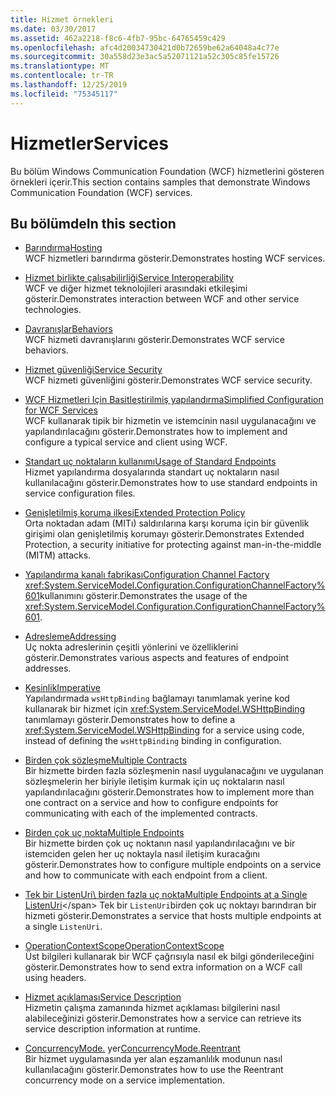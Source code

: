 ```yaml
---
title: Hizmet örnekleri
ms.date: 03/30/2017
ms.assetid: 462a2218-f8c6-4fb7-95bc-64765459c429
ms.openlocfilehash: afc4d20034730421d0b72659be62a64048a4c77e
ms.sourcegitcommit: 30a558d23e3ac5a52071121a52c305c85fe15726
ms.translationtype: MT
ms.contentlocale: tr-TR
ms.lasthandoff: 12/25/2019
ms.locfileid: "75345117"
---
```

# <a name="services"></a><span data-ttu-id="0a665-102">Hizmetler</span><span class="sxs-lookup"><span data-stu-id="0a665-102">Services</span></span>

<span data-ttu-id="0a665-103">Bu bölüm Windows Communication Foundation (WCF) hizmetlerini gösteren örnekleri içerir.</span><span class="sxs-lookup"><span data-stu-id="0a665-103">This section contains samples that demonstrate Windows Communication Foundation (WCF) services.</span></span>

## <a name="in-this-section"></a><span data-ttu-id="0a665-104">Bu bölümde</span><span class="sxs-lookup"><span data-stu-id="0a665-104">In this section</span></span>

- <span data-ttu-id="0a665-105">[Barındırma](../../../../docs/framework/wcf/feature-details/hosting.md)</span><span class="sxs-lookup"><span data-stu-id="0a665-105">[Hosting](../../../../docs/framework/wcf/feature-details/hosting.md)</span></span>\
<span data-ttu-id="0a665-106">WCF hizmetleri barındırma gösterir.</span><span class="sxs-lookup"><span data-stu-id="0a665-106">Demonstrates hosting WCF services.</span></span>

- <span data-ttu-id="0a665-107">[Hizmet birlikte çalışabilirliği](service-interoperability.md)</span><span class="sxs-lookup"><span data-stu-id="0a665-107">[Service Interoperability](service-interoperability.md)</span></span>\
<span data-ttu-id="0a665-108">WCF ve diğer hizmet teknolojileri arasındaki etkileşimi gösterir.</span><span class="sxs-lookup"><span data-stu-id="0a665-108">Demonstrates interaction between WCF and other service technologies.</span></span>

- <span data-ttu-id="0a665-109">[Davranışlar](behaviors.md)</span><span class="sxs-lookup"><span data-stu-id="0a665-109">[Behaviors](behaviors.md)</span></span>\
<span data-ttu-id="0a665-110">WCF hizmeti davranışlarını gösterir.</span><span class="sxs-lookup"><span data-stu-id="0a665-110">Demonstrates WCF service behaviors.</span></span>

- <span data-ttu-id="0a665-111">[Hizmet güvenliği](service-security.md)</span><span class="sxs-lookup"><span data-stu-id="0a665-111">[Service Security](service-security.md)</span></span>\
<span data-ttu-id="0a665-112">WCF hizmeti güvenliğini gösterir.</span><span class="sxs-lookup"><span data-stu-id="0a665-112">Demonstrates WCF service security.</span></span>

- <span data-ttu-id="0a665-113">[WCF Hizmetleri Için Basitleştirilmiş yapılandırma](simplified-configuration-for-wcf-services.md)</span><span class="sxs-lookup"><span data-stu-id="0a665-113">[Simplified Configuration for WCF Services](simplified-configuration-for-wcf-services.md)</span></span>\
<span data-ttu-id="0a665-114">WCF kullanarak tipik bir hizmetin ve istemcinin nasıl uygulanacağını ve yapılandırılacağını gösterir.</span><span class="sxs-lookup"><span data-stu-id="0a665-114">Demonstrates how to implement and configure a typical service and client using WCF.</span></span>

- <span data-ttu-id="0a665-115">[Standart uç noktaların kullanımı](usage-of-standard-endpoints.md)</span><span class="sxs-lookup"><span data-stu-id="0a665-115">[Usage of Standard Endpoints](usage-of-standard-endpoints.md)</span></span>\
<span data-ttu-id="0a665-116">Hizmet yapılandırma dosyalarında standart uç noktaların nasıl kullanılacağını gösterir.</span><span class="sxs-lookup"><span data-stu-id="0a665-116">Demonstrates how to use standard endpoints in service configuration files.</span></span>

- <span data-ttu-id="0a665-117">[Genişletilmiş koruma ilkesi](extended-protection-policy.md)</span><span class="sxs-lookup"><span data-stu-id="0a665-117">[Extended Protection Policy](extended-protection-policy.md)</span></span>\
<span data-ttu-id="0a665-118">Orta noktadan adam (MITı) saldırılarına karşı koruma için bir güvenlik girişimi olan genişletilmiş korumayı gösterir.</span><span class="sxs-lookup"><span data-stu-id="0a665-118">Demonstrates Extended Protection, a security initiative for protecting against man-in-the-middle (MITM) attacks.</span></span>

- <span data-ttu-id="0a665-119">[Yapılandırma kanalı fabrikası](configuration-channel-factory.md)</span><span class="sxs-lookup"><span data-stu-id="0a665-119">[Configuration Channel Factory](configuration-channel-factory.md)</span></span>\
<span data-ttu-id="0a665-120"><xref:System.ServiceModel.Configuration.ConfigurationChannelFactory%601>kullanımını gösterir.</span><span class="sxs-lookup"><span data-stu-id="0a665-120">Demonstrates the usage of the <xref:System.ServiceModel.Configuration.ConfigurationChannelFactory%601>.</span></span>

- <span data-ttu-id="0a665-121">[Adresleme](addressing.md)</span><span class="sxs-lookup"><span data-stu-id="0a665-121">[Addressing](addressing.md)</span></span>\
<span data-ttu-id="0a665-122">Uç nokta adreslerinin çeşitli yönlerini ve özelliklerini gösterir.</span><span class="sxs-lookup"><span data-stu-id="0a665-122">Demonstrates various aspects and features of endpoint addresses.</span></span>

- <span data-ttu-id="0a665-123">[Kesinlik](imperative.md)</span><span class="sxs-lookup"><span data-stu-id="0a665-123">[Imperative](imperative.md)</span></span>\
<span data-ttu-id="0a665-124">Yapılandırmada `wsHttpBinding` bağlamayı tanımlamak yerine kod kullanarak bir hizmet için <xref:System.ServiceModel.WSHttpBinding> tanımlamayı gösterir.</span><span class="sxs-lookup"><span data-stu-id="0a665-124">Demonstrates how to define a <xref:System.ServiceModel.WSHttpBinding> for a service using code, instead of defining the `wsHttpBinding` binding in configuration.</span></span>

- <span data-ttu-id="0a665-125">[Birden çok sözleşme](multiple-contracts.md)</span><span class="sxs-lookup"><span data-stu-id="0a665-125">[Multiple Contracts](multiple-contracts.md)</span></span>\
<span data-ttu-id="0a665-126">Bir hizmette birden fazla sözleşmenin nasıl uygulanacağını ve uygulanan sözleşmelerin her biriyle iletişim kurmak için uç noktaların nasıl yapılandırılacağını gösterir.</span><span class="sxs-lookup"><span data-stu-id="0a665-126">Demonstrates how to implement more than one contract on a service and how to configure endpoints for communicating with each of the implemented contracts.</span></span>

- <span data-ttu-id="0a665-127">[Birden çok uç nokta](multiple-endpoints.md)</span><span class="sxs-lookup"><span data-stu-id="0a665-127">[Multiple Endpoints](multiple-endpoints.md)</span></span>\
<span data-ttu-id="0a665-128">Bir hizmette birden çok uç noktanın nasıl yapılandırılacağını ve bir istemciden gelen her uç noktayla nasıl iletişim kuracağını gösterir.</span><span class="sxs-lookup"><span data-stu-id="0a665-128">Demonstrates how to configure multiple endpoints on a service and how to communicate with each endpoint from a client.</span></span>

- <span data-ttu-id="0a665-129">[Tek bir ListenUri\ birden fazla uç nokta](multiple-endpoints-at-a-single-listenuri.md)</span><span class="sxs-lookup"><span data-stu-id="0a665-129">[Multiple Endpoints at a Single ListenUri](multiple-endpoints-at-a-single-listenuri.md)\</span></span>
<span data-ttu-id="0a665-130">Tek bir `ListenUri`birden çok uç noktayı barındıran bir hizmeti gösterir.</span><span class="sxs-lookup"><span data-stu-id="0a665-130">Demonstrates a service that hosts multiple endpoints at a single `ListenUri`.</span></span>

- <span data-ttu-id="0a665-131">[OperationContextScope](operationcontextscope.md)</span><span class="sxs-lookup"><span data-stu-id="0a665-131">[OperationContextScope](operationcontextscope.md)</span></span>\
<span data-ttu-id="0a665-132">Üst bilgileri kullanarak bir WCF çağrısıyla nasıl ek bilgi gönderileceğini gösterir.</span><span class="sxs-lookup"><span data-stu-id="0a665-132">Demonstrates how to send extra information on a WCF call using headers.</span></span>

- <span data-ttu-id="0a665-133">[Hizmet açıklaması](service-description.md)</span><span class="sxs-lookup"><span data-stu-id="0a665-133">[Service Description](service-description.md)</span></span>\
<span data-ttu-id="0a665-134">Hizmetin çalışma zamanında hizmet açıklaması bilgilerini nasıl alabileceğinizi gösterir.</span><span class="sxs-lookup"><span data-stu-id="0a665-134">Demonstrates how a service can retrieve its service description information at runtime.</span></span>

- <span data-ttu-id="0a665-135">[ConcurrencyMode.](concurrencymode-reentrant.md) yer</span><span class="sxs-lookup"><span data-stu-id="0a665-135">[ConcurrencyMode.Reentrant](concurrencymode-reentrant.md)</span></span>\
<span data-ttu-id="0a665-136">Bir hizmet uygulamasında yer alan eşzamanlılık modunun nasıl kullanılacağını gösterir.</span><span class="sxs-lookup"><span data-stu-id="0a665-136">Demonstrates how to use the Reentrant concurrency mode on a service implementation.</span></span>
